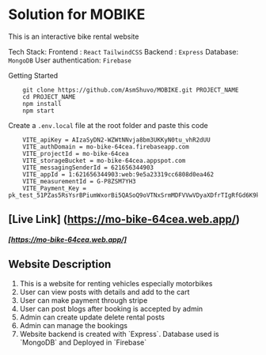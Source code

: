 # Solution for MOBIKE

This is an interactive bike rental website

Tech Stack:
Frontend : `React` `TailwindCSS`
Backend : `Express`
Database: `MongoDB`
User authentication: `Firebase`

Getting Started

```
    git clone https://github.com/AsmShuvo/MOBIKE.git PROJECT_NAME
    cd PROJECT_NAME
    npm install
    npm start
```

Create a `.env.local` file at the root folder and paste this code

```
    VITE_apiKey = AIzaSyDN2-WZWtNNvja8bm3UKKyN0tu_vhR2dUU
    VITE_authDomain = mo-bike-64cea.firebaseapp.com
    VITE_projectId = mo-bike-64cea
    VITE_storageBucket = mo-bike-64cea.appspot.com
    VITE_messagingSenderId = 621656344903
    VITE_appId = 1:621656344903:web:9e5a23319cc6808d0ea462
    VITE_measurementId = G-P8ZSM7YH3
    VITE_Payment_Key = pk_test_51PZas5RsYsrBPiumWxorBi5QASoQ9oVTNxSrmMDFVVwVDyaXDfrTIgRfGd6K9krPfiVhGTXLqj0kG1ZO4Ns5rjOV008v8W6mos
```

## [Live Link] (https://mo-bike-64cea.web.app/)

##### [https://mo-bike-64cea.web.app/]

## Website Description

<ol>
    <li>This is a website for renting vehicles especially motorbikes</li>
    <li>User  can view posts with details and add to the cart</li>
    <li>User can make payment through stripe</li>
    <li>User can post blogs after booking is accepted by admin</li>
    <li>Admin can create update delete rental posts</li>
    <li>Admin can manage the bookings</li>
    <li>Website backend is created with `Express`. Database used is `MongoDB` and Deployed in `Firebase`</li>
</ol>
